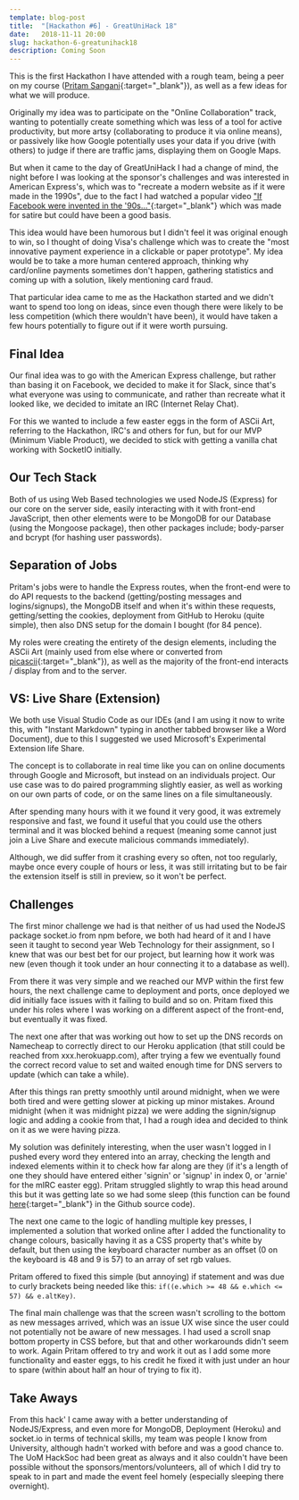 ```yaml
---
template: blog-post
title:  "[Hackathon #6] - GreatUniHack 18"
date:   2018-11-11 20:00
slug: hackathon-6-greatunihack18
description: Coming Soon
---
```


This is the first Hackathon I have attended with a rough team, being a peer on my course ([Pritam Sangani](https://twitter.com/pritamsangani){:target="_blank"}), as well as a few ideas for what we will produce.

Originally my idea was to participate on the "Online Collaboration" track, wanting to potentially create something which was less of a tool for active productivity, but more artsy (collaborating to produce it via online means), or passively like how Google potentially uses your data if you drive (with others) to judge if there are traffic jams, displaying them on Google Maps.

But when it came to the day of GreatUniHack I had a change of mind, the night before I was looking at the sponsor's challenges and was interested in American Express's, which was to "recreate a modern website as if it were made in the 1990s", due to the fact I had watched a popular video ["If Facebook were invented in the '90s..."](https://www.youtube.com/watch?v=xrYRH3PYYT0){:target="_blank"} which was made for satire but could have been a good basis.

This idea would have been humorous but I didn't feel it was original enough to win, so I thought of doing Visa's challenge which was to create the "most innovative payment experience in a clickable or paper prototype". My idea would be to take a more human centered approach, thinking why card/online payments sometimes don't happen, gathering statistics and coming up with a solution, likely mentioning card fraud.

That particular idea came to me as the Hackathon started and we didn't want to spend too long on ideas, since even though there were likely to be less competition (which there wouldn't have been), it would have taken a few hours potentially to figure out if it were worth pursuing.

## Final Idea

Our final idea was to go with the American Express challenge, but rather than basing it on Facebook, we decided to make it for Slack, since that's what everyone was using to communicate, and rather than recreate what it looked like, we decided to imitate an IRC (Internet Relay Chat).

For this we wanted to include a few easter eggs in the form of ASCii Art, referring to the Hackathon, IRC's and others for fun, but for our MVP (Minimum Viable Product), we decided to stick with getting a vanilla chat working with SocketIO initially.

## Our Tech Stack

Both of us using Web Based technologies we used NodeJS (Express) for our core on the server side, easily interacting with it with front-end JavaScript, then other elements were to be MongoDB for our Database (using the Mongoose package), then other packages include; body-parser and bcrypt (for hashing user passwords).

## Separation of Jobs

Pritam's jobs were to handle the Express routes, when the front-end were to do API requests to the backend (getting/posting messages and logins/signups), the MongoDB itself and when it's within these requests, getting/setting the cookies, deployment from GitHub to Heroku (quite simple), then also DNS setup for the domain I bought (for 84 pence).

My roles were creating the entirety of the design elements, including the ASCii Art (mainly used from else where or converted from [picascii](http://picascii.com/){:target="_blank"}), as well as the majority of the front-end interacts / display from and to the server.

## VS: Live Share (Extension)

We both use Visual Studio Code as our IDEs (and I am using it now to write this, with "Instant Markdown" typing in another tabbed browser like a Word Document), due to this I suggested we used Microsoft's Experimental Extension life Share.

The concept is to collaborate in real time like you can on online documents through Google and Microsoft, but instead on an individuals project. Our use case was to do paired programming slightly easier, as well as working on our own parts of code, or on the same lines on a file simultaneously.

After spending many hours with it we found it very good, it was extremely responsive and fast, we found it useful that you could use the others terminal and it was blocked behind a request (meaning some cannot just join a Live Share and execute malicious commands immediately).

Although, we did suffer from it crashing every so often, not too regularly, maybe once every couple of hours or less, it was still irritating but to be fair the extension itself is still in preview, so it won't be perfect.

## Challenges

The first minor challenge we had is that neither of us had used the NodeJS package socket.io from npm before, we both had heard of it and I have seen it taught to second year Web Technology for their assignment, so I knew that was our best bet for our project, but learning how it work was new (even though it took under an hour connecting it to a database as well).

From there it was very simple and we reached our MVP within the first few hours, the next challenge came to deployment and ports, once deployed we did initially face issues with it failing to build and so on. Pritam fixed this under his roles where I was working on a different aspect of the front-end, but eventually it was fixed.

The next one after that was working out how to set up the DNS records on Namecheap to correctly direct to our Heroku application (that still could be reached from xxx.herokuapp.com), after trying a few we eventually found the correct record value to set and waited enough time for DNS servers to update (which can take a while).

After this things ran pretty smoothly until around midnight, when we were both tired and were getting slower at picking up minor mistakes. Around midnight (when it was midnight pizza) we were adding the signin/signup logic and adding a cookie from that, I had a rough idea and decided to think on it as we were having pizza.

My solution was definitely interesting, when the user wasn't logged in I pushed every word they entered into an array, checking the length and indexed elements within it to check how far along are they (if it's a length of one they should have entered either 'signin' or 'signup' in index 0, or 'arnie' for the mIRC easter egg). Pritam struggled slightly to wrap this head around this but it was getting late so we had some sleep (this function can be found [here](https://github.com/Sean12697/SlackChat/blob/master/script.js#L130){:target="_blank"} in the Github source code).

The next one came to the logic of handling multiple key presses, I implemented a solution that worked online after I added the functionality to change colours, basically having it as a CSS property that's white by default, but then using the keyboard character number as an offset (0 on the keyboard is 48 and 9 is 57) to an array of set rgb values.

Pritam offered to fixed this simple (but annoying) if statement and was due to curly brackets being needed like this: `if((e.which >= 48 && e.which <= 57) && e.altKey)`.

The final main challenge was that the screen wasn't scrolling to the bottom as new messages arrived, which was an issue UX wise since the user could not potentially not be aware of new messages. I had used a scroll snap bottom property in CSS before, but that and other workarounds didn't seem to work. Again Pritam offered to try and work it out as I add some more functionality and easter eggs, to his credit he fixed it with just under an hour to spare (within about half an hour of trying to fix it).

## Take Aways

From this hack' I came away with a better understanding of NodeJS/Express, and even more for MongoDB, Deployment (Heroku) and socket.io in terms of technical skills, my team was people I know from University, although hadn't worked with before and was a good chance to. The UoM HackSoc had been great as always and it also couldn't have been possible without the sponsors/mentors/volunteers, all of which I did try to speak to in part and made the event feel homely (especially sleeping there overnight).